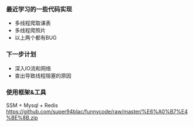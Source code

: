 ### 最近学习的一些代码实现
- 多线程爬取课表
- 多线程爬照片
- 以上两个都有BUG
### 下一步计划
- 深入IO流和网络
- 查出导致线程阻塞的原因
### 使用框架&工具
SSM + Mysql + Redis
<a>https://github.com/super94blac/funnycode/raw/master/%E6%A0%B7%E4%BE%8B.zip</a>
